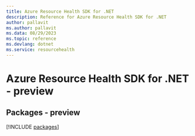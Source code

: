 ```yaml
---
title: Azure Resource Health SDK for .NET
description: Reference for Azure Resource Health SDK for .NET
author: pallavit
ms.author: pallavit
ms.data: 08/29/2023
ms.topic: reference
ms.devlang: dotnet
ms.service: resourcehealth
---
```

# Azure Resource Health SDK for .NET - preview
## Packages - preview
[!INCLUDE [packages](resource-health-index.md)]